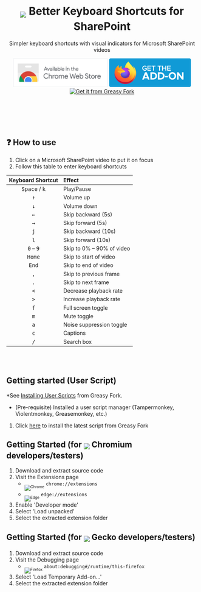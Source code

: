 <h1 align="center"><sub><img src="https://res-1.cdn.office.net/shellux/stream_24x.12dba766a9c30382b781c971070dc87c.svg" width="30px"></sub> Better Keyboard Shortcuts for SharePoint</h1>
<p align="center">Simpler keyboard shortcuts with visual indicators for Microsoft SharePoint videos</p>
<p align="center">
    <a href="https://chromewebstore.google.com/detail/mdjidcophkjbkfppjoeifepipehfgbjk"><img src="https://raw.githubusercontent.com/kazcfz/Browser-Extension-Promo-Badges/refs/heads/main/Google/Chrome%20Web%20Store/SVG%20(with%20border).svg" alt="Available in the Chrome Web Store" height="75px"></a>
    <a href="https://addons.mozilla.org/en-US/firefox/addon/keyboard-shortcuts-sharepoint/"><img src="https://raw.githubusercontent.com/kazcfz/Browser-Extension-Promo-Badges/refs/heads/main/Mozilla/Firefox/Get%20The%20Add-On.svg" alt="Get on Firefox" height="75px"></a>
    <!-- <a href="#"><img src="https://raw.githubusercontent.com/kazcfz/Browser-Extension-Promo-Badges/refs/heads/main/Microsoft/Get%20it%20from%20Microsoft.svg" alt="Get Copy-n-Paste for Microsoft Edge" height="75px"></a> -->
    <a href="https://greasyfork.org/en/scripts/538268-better-keyboard-shortcuts-for-microsoft-sharepoint"><img src="https://raw.githubusercontent.com/kazcfz/Browser-Promotional-Badges/refs/heads/main/GreasyFork/SVG.svg" alt="Get it from Greasy Fork" height="75px"></a>
</p>
<br><br><br><br>

## ❓ How to use
1. Click on a Microsoft SharePoint video to put it on focus
2. Follow this table to enter keyboard shortcuts

| Keyboard Shortcut | Effect |
| :---------------: | :----- |
| <kbd>Space</kbd> / <kbd>k</kbd>   | Play/Pause |
| <kbd>↑</kbd>                      | Volume up |
| <kbd>↓</kbd>                      | Volume down |
| <kbd>←</kbd>                      | Skip backward (5s) |
| <kbd>→</kbd>                      | Skip forward (5s) |
| <kbd>j</kbd>                      | Skip backward (10s) |
| <kbd>l</kbd>                      | Skip forward (10s) |
| <kbd>0</kbd> – <kbd>9</kbd>       | Skip to 0% – 90% of video |
| <kbd>Home</kbd>                   | Skip to start of video |
| <kbd>End</kbd>                    | Skip to end of video |
| <kbd>,</kbd>                      | Skip to previous frame |
| <kbd>.</kbd>                      | Skip to next frame |
| <kbd><</kbd>                      | Decrease playback rate |
| <kbd>></kbd>                      | Increase playback rate |
| <kbd>f</kbd>                      | Full screen toggle |
| <kbd>m</kbd>                      | Mute toggle |
| <kbd>a</kbd>                      | Noise suppression toggle |
| <kbd>c</kbd>                      | Captions |
| <kbd>/</kbd>                      | Search box |

<br><br>
## Getting started (User Script)
*See [Installing User Scripts](https://greasyfork.org/en/help/installing-user-scripts) from Greasy Fork.<br>
- (Pre-requisite) Installed a user script manager (Tampermonkey, Violentmonkey, Greasemonkey, etc.)
1. Click [here](https://update.greasyfork.org/scripts/538268/Better%20Keyboard%20Shortcuts%20for%20Microsoft%20SharePoint.user.js) to install the latest script from Greasy Fork

## Getting Started (for <sub><img src="https://upload.wikimedia.org/wikipedia/commons/2/28/Chromium_Logo.svg" height="27px"></sub> Chromium developers/testers)
1. Download and extract source code
2. Visit the Extensions page
    - <sub><sub><img src="https://www.google.com.my/chrome/static/images/chrome-logo-m100.svg" alt="Chrome" height="20px"></sub></sub> `chrome://extensions`
    - <sub><sub><img src="https://upload.wikimedia.org/wikipedia/commons/9/98/Microsoft_Edge_logo_%282019%29.svg" alt="Edge" height="20px"></sub></sub> `edge://extensions`
3. Enable 'Developer mode'
4. Select 'Load unpacked'
5. Select the extracted extension folder

## Getting Started (for <sub><img src="https://upload.wikimedia.org/wikipedia/commons/d/d4/Mozillagecko-logo.svg" height="27px"></sub> Gecko developers/testers)
1. Download and extract source code
2. Visit the Debugging page
    - <sub><sub><img src="https://upload.wikimedia.org/wikipedia/commons/a/a0/Firefox_logo%2C_2019.svg" alt="Firefox" height="20px"></sub></sub> `about:debugging#/runtime/this-firefox`
3. Select 'Load Temporary Add-on...'
4. Select the extracted extension folder

